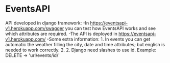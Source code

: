 # EventsAPI
API developed in django framework:
    -In https://eventsapi-v1.herokuapp.com/swagger you can test how EventsAPI works and see which attributes are required.
    -The API is deployed in https://eventsapi-v1.herokuapp.com/
    -Some extra information:
        1. In events you can get automatic the weather filling the city, date and time attributes; but english is needed to work correctly.
        2. 2. Django need slashes to use id. Example:  DELETE -> 'url/events/id/'
    
